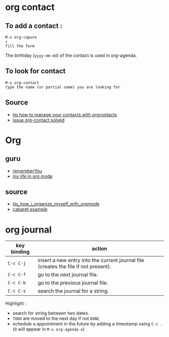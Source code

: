 # org contact

## To add a contact :

```text
M-x org-capure
c
fill the form
```

The birthday (`yyyy-mm-dd`) of the contact is used in org-agenda.

## To look for contact

```text
M-x org-contact
type the name (or partial name) you are looking for
```

## Source

- [tip how to manage your contacts with orgcontacts](https://www.reddit.com/r/emacs/comments/8toivy/tip_how_to_manage_your_contacts_with_orgcontacts/)  
- [issue org-contact solved](https://github.com/rememberYou/.emacs.d/issues/4)  

# Org

## guru
- [rememberYou](https://github.com/rememberYou/.emacs.d)
- [my life in org mode](https://karl-voit.at/orgmode/)

## source
- [tip_how_i_organize_myself_with_orgmode](https://www.reddit.com/r/emacs/comments/9ajxqj/tip_how_i_organize_myself_with_orgmode/)
- [cabaret example](https://karl-voit.at/2016/12/18/org-depend/)

# org journal

| key binding | action                                                                              |
|-------------|-------------------------------------------------------------------------------------|
| `C-c C-j`   | insert a new entry into the current journal file (creates the file if not present). |
| `C-c C-f`   | go to the next journal file.                                                        |
| `C-c C-b`   | go to the previous journal file.                                                    |
| `C-c C-s`   | search the journal for a string.                                                    |

Highlight :  

- search for string between two dates.
- `TODO` are moved to the next day if not `DONE`
- schedule a appointment in the future by adding a timestamp using `C-c .` (it will appear in `M-x org-agenda o`)
